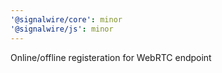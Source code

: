 ```yaml
---
'@signalwire/core': minor
'@signalwire/js': minor
---
```


Online/offline registeration for WebRTC endpoint
